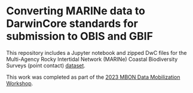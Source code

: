 # Converting MARINe data to DarwinCore standards for submission to OBIS and GBIF

This repository includes a Jupyter notebook and zipped DwC files for the Multi-Agency Rocky Intertidal Network (MARINe) Coastal Biodiversity Surveys (point contact) [dataset](https://data.piscoweb.org/metacatui/view/doi%3A10.6085%2FAA%2Fmarine_cbs.5.5).

This work was completed as part of the [2023 MBON Data Mobilization Workshop](https://ioos.github.io/bio_mobilization_workshop/).
